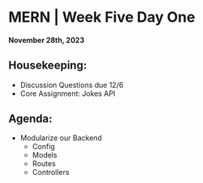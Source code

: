 # MERN | Week Five Day One
#### November 28th, 2023

## Housekeeping:
- Discussion Questions due 12/6
- Core Assignment: Jokes API

## Agenda:
- Modularize our Backend
    - Config
    - Models
    - Routes
    - Controllers

